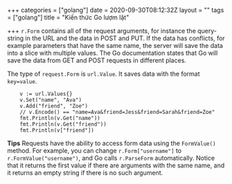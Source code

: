 +++
categories = ["golang"]
date = 2020-09-30T08:12:32Z
layout = ""
tags = ["golang"]
title = "Kiến thức Go lượm lặt"

+++
`r.Form` contains all of the request arguments, for instance the query-string in the URL and the data in POST and PUT. If the data has conflicts, for example parameters that have the same name, the server will save the data into a slice with multiple values. The Go documentation states that Go will save the data from GET and POST requests in different places.

The type of `request.Form` is `url.Value`. It saves data with the format `key=value`.

        v := url.Values{}
        v.Set("name", "Ava")
        v.Add("friend", "Zoe")
        // v.Encode() == "name=Ava&friend=Jess&friend=Sarah&friend=Zoe"
        fmt.Println(v.Get("name"))
        fmt.Println(v.Get("friend"))
        fmt.Println(v["friend"])

**Tips** Requests have the ability to access form data using the `FormValue()` method. For example, you can change `r.Form["username"]` to `r.FormValue("username")`, and Go calls `r.ParseForm` automatically. Notice that it returns the first value if there are arguments with the same name, and it returns an empty string if there is no such argument.